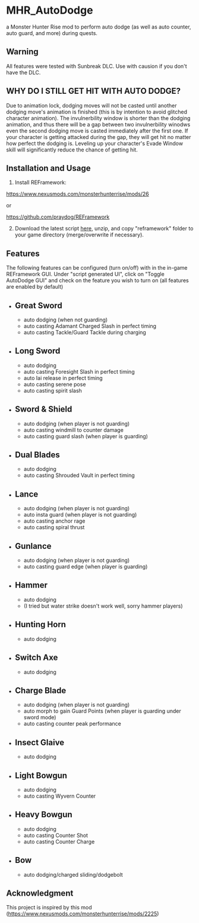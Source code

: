# MHR_AutoDodge

a Monster Hunter Rise mod to perform auto dodge (as well as auto counter, auto guard, and more) during quests.


## Warning

All features were tested with Sunbreak DLC. Use with causion if you don't have the DLC.

## WHY DO I STILL GET HIT WITH AUTO DODGE?

Due to animation lock, dodging moves will not be casted until another dodging move's animation is finished (this is by intention to avoid glitched character animation). The invulnerbility window is shorter than the dodging animation, and thus there will be a gap between two invulnerbility winodws even the second dodging move is casted immediately after the first one. If your character is getting attacked during the gap, they will get hit no matter how perfect the dodging is. Leveling up your character's Evade Window skill will significantly reduce the chance of getting hit.

## Installation and Usage

1. Install REFramework:

https://www.nexusmods.com/monsterhunterrise/mods/26

or 

https://github.com/praydog/REFramework

2. Download the latest script <a href="https://github.com/Atomoxide/MHR_AutoDodge/releases">here</a>, unzip, and copy "reframework" folder to your game directory (merge/overwrite if necessary).

## Features

The following features can be configured (turn on/off) with in the in-game REFramework GUI. Under "script generated UI", click on "Toggle AutoDodge GUI" and check on the feature you wish to turn on (all features are enabled by default)

- Great Sword
  - 
  - auto dodging (when not guarding)
  - auto casting Adamant Charged Slash in perfect timing
  - auto casting Tackle/Guard Tackle during charging
- Long Sword
  - 
  - auto dodging
  - auto casting Foresight Slash in perfect timing
  - auto Iai release in perfect timing
  - auto casting serene pose
  - auto casting spirit slash
- Sword & Shield
  - 
  - auto dodging (when player is not guarding)
  - auto casting windmill to counter damage
  - auto casting guard slash (when player is guarding)
- Dual Blades
  - 
  - auto dodging
  - auto casting Shrouded Vault in perfect timing
- Lance
  - 
  - auto dodging (when player is not guarding)
  - auto insta guard (when player is not guarding)
  - auto casting anchor rage
  - auto casting spiral thrust
- Gunlance
  - 
  - auto dodging (when player is not guarding)
  - auto casting guard edge (when player is guarding)
- Hammer
  - 
  - auto dodging
  - (I tried but water strike doesn't work well, sorry hammer players)
- Hunting Horn
  - 
  - auto dodging
- Switch Axe
  - 
  - auto dodging
- Charge Blade
  - 
  - auto dodging (when player is not guarding)
  - auto morph to gain Guard Points (when player is guarding under sword mode) 
  - auto casting counter peak performance
- Insect Glaive
  - 
  - auto dodging
- Light Bowgun
  - 
  - auto dodging
  - auto casting Wyvern Counter
- Heavy Bowgun
  - 
  - auto dodging
  - auto casting Counter Shot
  - auto casting Counter Charge
- Bow
  - 
  - auto dodging/charged sliding/dodgebolt

## Acknowledgment
This project is inspired by this mod (https://www.nexusmods.com/monsterhunterrise/mods/2225)
